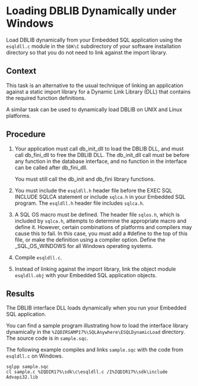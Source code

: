 <!-- loio3bd2e33f6c5f101495b8e171aa24a2bb -->

# Loading DBLIB Dynamically under Windows

Load DBLIB dynamically from your Embedded SQL application using the `esqldll.c` module in the `SDK\C` subdirectory of your software installation directory so that you do not need to link against the import library.



## Context

This task is an alternative to the usual technique of linking an application against a static import library for a Dynamic Link Library \(DLL\) that contains the required function definitions.

A similar task can be used to dynamically load DBLIB on UNIX and Linux platforms.



## Procedure

1.  Your application must call db\_init\_dll to load the DBLIB DLL, and must call db\_fini\_dll to free the DBLIB DLL. The db\_init\_dll call must be before any function in the database interface, and no function in the interface can be called after db\_fini\_dll.

    You must still call the db\_init and db\_fini library functions.

2.  You must include the `esqldll.h` header file before the EXEC SQL INCLUDE SQLCA statement or include `sqlca.h` in your Embedded SQL program. The `esqldll.h` header file includes `sqlca.h`.

3.  A SQL OS macro must be defined. The header file `sqlos.h`, which is included by `sqlca.h`, attempts to determine the appropriate macro and define it. However, certain combinations of platforms and compilers may cause this to fail. In this case, you must add a \#define to the top of this file, or make the definition using a compiler option. Define the \_SQL\_OS\_WINDOWS for all Windows operating systems.

4.  Compile `esqldll.c`.

5.  Instead of linking against the import library, link the object module `esqldll.obj` with your Embedded SQL application objects.




## Results

The DBLIB interface DLL loads dynamically when you run your Embedded SQL application.



You can find a sample program illustrating how to load the interface library dynamically in the <code><i>%IQDIRSAMP17%</i>\SQLAnywhere\ESQLDynamicLoad</code> directory. The source code is in `sample.sqc`.

The following example compiles and links `sample.sqc` with the code from `esqldll.c` on Windows.

```
sqlpp sample.sqc
cl sample.c %IQDIR17%\sdk\c\esqldll.c /I%IQDIR17%\sdk\include Advapi32.lib
```

